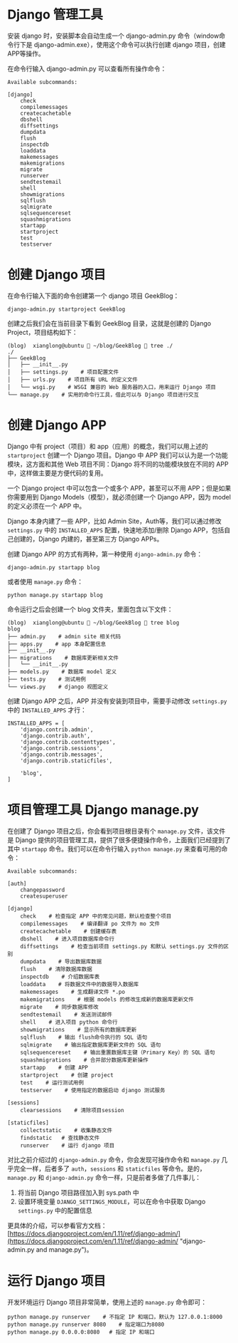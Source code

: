 # Django 管理工具

安装 django 时，安装脚本会自动生成一个 django-admin.py 命令（window命令行下是 django-admin.exe），使用这个命令可以执行创建 django 项目，创建APP等操作。

在命令行输入 django-admin.py 可以查看所有操作命令：

```
Available subcommands:

[django]
    check
    compilemessages
    createcachetable
    dbshell
    diffsettings
    dumpdata
    flush
    inspectdb
    loaddata
    makemessages
    makemigrations
    migrate
    runserver
    sendtestemail
    shell
    showmigrations
    sqlflush
    sqlmigrate
    sqlsequencereset
    squashmigrations
    startapp
    startproject
    test
    testserver
```

# 创建 Django 项目

在命令行输入下面的命令创建第一个 django 项目 GeekBlog：

```
django-admin.py startproject GeekBlog
```

创建之后我们会在当前目录下看到 GeekBlog 目录，这就是创建的 Django Project，项目结构如下：

```
(blog)  xianglong@ubuntu  ~/blog/GeekBlog  tree ./
./
├── GeekBlog
│   ├── __init__.py
│   ├── settings.py    # 项目配置文件
│   ├── urls.py    # 项目所有 URL 的定义文件
│   └── wsgi.py    # WSGI 兼容的 Web 服务器的入口，用来运行 Django 项目
└── manage.py    # 实用的命令行工具，借此可以与 Django 项目进行交互
```

# 创建 Django APP

Django 中有 project（项目）和 app（应用）的概念，我们可以用上述的 `startproject` 创建一个 Django 项目。Django 中 APP 我们可以认为是一个功能模块，这方面和其他 Web 项目不同：Django 将不同的功能模块放在不同的 APP 中，这样做主要是方便代码的复用。

一个 Django project 中可以包含一个或多个 APP，甚至可以不用 APP；但是如果你需要用到 Django Models（模型），就必须创建一个 Django APP，因为 model 的定义必须在一个 APP 中。

Django 本身内建了一些 APP，比如 Admin Site，Auth等，我们可以通过修改 `settings.py` 中的 `INSTALLED_APPS` 配置，快速地添加/删除 Django APP，包括自己创建的，Django 内建的，甚至第三方 Django APPs。

创建 Django APP 的方式有两种，第一种使用 `django-admin.py` 命令：

```
django-admin.py startapp blog
```

或者使用 `manage.py` 命令：

```
python manage.py startapp blog
```

命令运行之后会创建一个 blog 文件夹，里面包含以下文件：

```
(blog)  xianglong@ubuntu  ~/blog/GeekBlog  tree blog
blog
├── admin.py    # admin site 相关代码
├── apps.py    # app 本身配置信息
├── __init__.py
├── migrations    # 数据库更新相关文件
│   └── __init__.py
├── models.py    # 数据库 model 定义
├── tests.py    # 测试用例
└── views.py    # django 视图定义
```

创建 Django APP 之后，APP 并没有安装到项目中，需要手动修改 `settings.py` 中的 `INSTALLED_APPS` 才行：

```
INSTALLED_APPS = [
    'django.contrib.admin',
    'django.contrib.auth',
    'django.contrib.contenttypes',
    'django.contrib.sessions',
    'django.contrib.messages',
    'django.contrib.staticfiles',

    'blog',
]
```

# 项目管理工具 Django manage.py

在创建了 Django 项目之后，你会看到项目根目录有个 `manage.py` 文件，该文件是 Django 提供的项目管理工具，提供了很多便捷操作命令，上面我们已经提到了其中 `startapp` 命令。我们可以在命令行输入 `python manage.py` 来查看可用的命令：

```
Available subcommands:

[auth]
    changepassword
    createsuperuser

[django]
    check    # 检查指定 APP 中的常见问题，默认检查整个项目
    compilemessages    # 编译翻译 po 文件为 mo 文件
    createcachetable    # 创建缓存表
    dbshell    # 进入项目数据库命令行
    diffsettings    # 检查当前项目 settings.py 和默认 settings.py 文件的区别
    dumpdata    # 导出数据库数据
    flush    # 清除数据库数据
    inspectdb    # 介绍数据库表
    loaddata    # 将数据文件中的数据导入数据库
    makemessages    # 生成翻译文件 *.po
    makemigrations    # 根据 models 的修改生成新的数据库更新文件
    migrate    # 同步数据库修改
    sendtestemail    # 发送测试邮件
    shell    # 进入项目 python 命令行
    showmigrations    # 显示所有的数据库更新
    sqlflush    # 输出 flush命令执行的 SQL 语句
    sqlmigrate    # 输出指定数据库更新文件的 SQL 语句
    sqlsequencereset    # 输出重置数据库主键（Primary Key）的 SQL 语句
    squashmigrations    # 合并部分数据库更新操作
    startapp    # 创建 APP
    startproject    # 创建 project
    test    # 运行测试用例
    testserver    # 使用指定的数据启动 django 测试服务

[sessions]
    clearsessions    # 清除项目session

[staticfiles]
    collectstatic    # 收集静态文件
    findstatic   # 查找静态文件
    runserver    # 运行 django 项目
```

对比之前介绍过的 `django-admin.py` 命令，你会发现可操作命令和 `manage.py` 几乎完全一样，后者多了 `auth`，`sessions` 和 `staticfiles` 等命令。是的，`manage.py` 和 `django-admin.py` 命令一样，只是前者多做了几件事儿：

1. 将当前 Django 项目路径加入到 sys.path 中
2. 设置环境变量 `DJANGO_SETTINGS_MODULE`，可以在命令中获取 Django `settings.py` 中的配置信息

更具体的介绍，可以参看官方文档：[https://docs.djangoproject.com/en/1.11/ref/django-admin/](https://docs.djangoproject.com/en/1.11/ref/django-admin/ "django-admin.py and manage.py")。

# 运行 Django 项目

开发环境运行 Django 项目非常简单，使用上述的 `manage.py` 命令即可：

```
python manage.py runserver    # 不指定 IP 和端口，默认为 127.0.0.1:8000
python manage.py runserver 8080    # 指定端口为8080
python manage.py 0.0.0.0:8080   # 指定 IP 和端口
```



